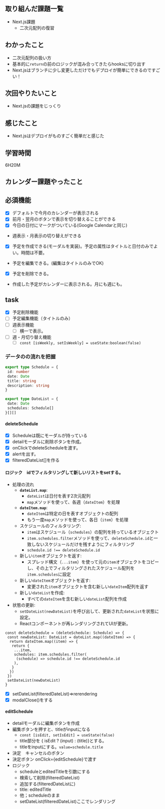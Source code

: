 ## 取り組んだ課題一覧

- Next.js課題
	- 二次元配列の復習

## わかったこと

- 二次元配列の扱い方
- 基本的に`return`の前のロジックが混み合ってきたらhooksに切り出す
- Next.jsはブランチに少し変更しただけでもデプロイが簡単にできるのですごい！

## 次回やりたいこと

- Next.jsの課題をじっくり

## 感じたこと

- Next.jsはデプロイがものすごく簡単だと感じた
## 学習時間

6H20M


## カレンダー課題やったこと

## 必須機能
- [x] デフォルトで今月のカレンダーが表示される
- [x] 前月・翌月のボタンで表示を切り替えることができる
- [x] 今日の日付にマークがついている(Google Calendarと同じ)
- 週表示・月表示の切り替えができる
- [x] 予定を作成できる(モーダルを実装)。予定の属性はタイトルと日付のみでよい。時間は不要。
- 予定を編集できる。(編集はタイトルのみでOK)
- [x] 予定を削除できる。
- 作成した予定がカレンダーに表示される。月にも週にも。
## task

- [x] 予定削除機能
- [ ] 予定編集機能（タイトルのみ）
- [ ] 週表示機能
	- [ ] 横一で表示。
- [ ] 週・月切り替え機能
	- [ ] `const [isWeekly, setIsWeekly] = useState:boolean(false)`

### データのの流れを把握

```ts
export type Schedule = {
 id: number
 date: Date
 title: string
 description: string
}

export type DateList = {
 date: Date
 schedules: Schedule[]
}[][]
```

#### deleteSchedule

- [x] Scheduleは既にモーダルが持っている
- [x] detailモーダルに削除ボタンを作成。
- [x] onClickでdeleteScheduleを渡す。
- [x] alertを出す。
- [x] filteredDateList[]を作る

#### ロジック　idでフィルタリングして新しいリストをsetする。
- 処理の流れ
    - **`dateList.map`**:
        - `dateList`は日付を表す2次元配列
        - `map`メソッドを使って、各週（`dateItem`）を処理
    - **`dateItem.map`**:
        - `dateItem`は特定の日を表すオブジェクトの配列
        - もう一度`map`メソッドを使って、各日（`item`）を処理
    - スケジュールのフィルタリング:
        - `item`はスケジュール（`schedules`）の配列を持っているオブジェクト
        - `item.schedules.filter`メソッドを使って、`deleteSchedule.id`と一致しないスケジュールだけを残すようにフィルタリング
        - `schedule.id !== deleteSchedule.id`
    - 新しい`item`オブジェクトを返す:
        - スプレッド構文（`...item`）を使って元の`item`オブジェクトをコピーし、その上でフィルタリングされたスケジュール配列を`item.schedules`に設定
    - 新しい`dateItem`オブジェクトを返す:
        - 変更された`item`オブジェクトを含む新しい`dateItem`配列を返す
    - 新しい`dateList`を作成:
        - すべての`dateItem`を含む新しい`dateList`配列を作成
- 状態の更新:
    - `setDateList(newDateList)`を呼び出して、更新された`dateList`を状態に設定。
    - Reactコンポーネントが再レンダリングされてUIが更新。
```tsx
const deleteSchedule = (deleteSchedule: Schedule) => {
 const newDateList: DateList = dateList.map((dateItem) => {
  return dateItem.map((item) => {
   return {
    ...item,
    schedules: item.schedules.filter(
     (schedule) => schedule.id !== deleteSchedule.id
    ),
   }
  })
 })
 setDateList(newDateList)
}
```
- [x] setDateList(filteredDateList)=>rerendering
- [x] modalClose()をする

#### editSchedule
- detailモーダルに編集ボタンを作成
- 編集ボタンを押すと、titleがinputになる
	- `const [isEdit, setIsEdit] = useState(false)`
	- title部分を { isEdit ? (input) : (title)}とする。
	- titleをinputにする。`value=schedule.title`
- 決定　キャンセルのボタン
- 決定ボタン onClick={editSchedule}で渡す
- ロジック
	- scheduleとeditedTitleを引数にする
	- 検索して削除(filteredDateList)
	- 追加する(filteredDateListに)
	- title: editedTitle
	- 他；scheduleのまま
	- setDateList(filteredDateList)ここでレンダリング